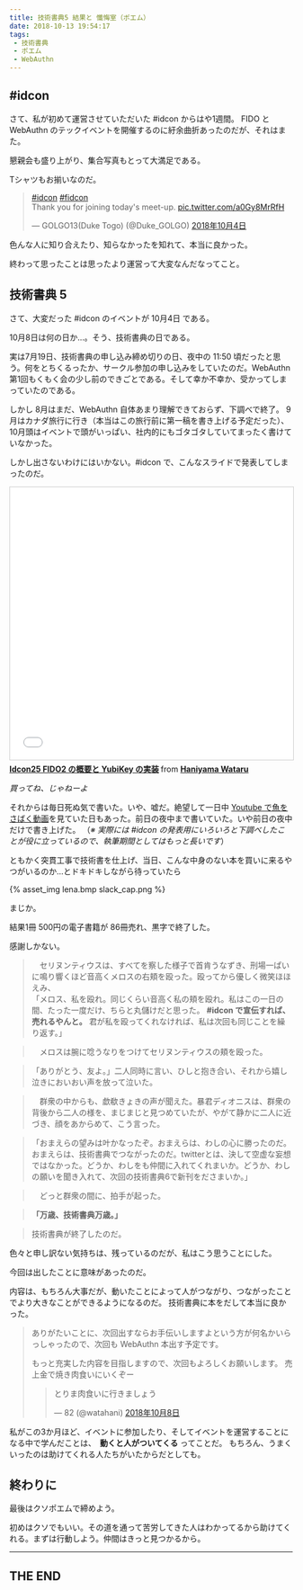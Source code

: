 ```yaml
---
title: 技術書典5 結果と 懺悔室（ポエム）
date: 2018-10-13 19:54:17
tags:
 - 技術書典
 - ポエム
 - WebAuthn
---
```


## #idcon

さて、私が初めて運営させていただいた #idcon からはや1週間。
FIDO と WebAuthn のテックイベントを開催するのに紆余曲折あったのだが、それはまた。

<!-- more -->

懇親会も盛り上がり、集合写真もとって大満足である。

Tシャツもお揃いなのだ。

<blockquote class="twitter-tweet" data-lang="ja"><p lang="en" dir="ltr"><a href="https://twitter.com/hashtag/idcon?src=hash&amp;ref_src=twsrc%5Etfw">#idcon</a> <a href="https://twitter.com/hashtag/fidcon?src=hash&amp;ref_src=twsrc%5Etfw">#fidcon</a><br>Thank you for joining today&#39;s meet-up. <a href="https://t.co/a0Gy8MrRfH">pic.twitter.com/a0Gy8MrRfH</a></p>&mdash; GOLGO13(Duke Togo) (@Duke_GOLGO) <a href="https://twitter.com/Duke_GOLGO/status/1047852021691244545?ref_src=twsrc%5Etfw">2018年10月4日</a></blockquote>
<script async src="https://platform.twitter.com/widgets.js" charset="utf-8"></script>

色んな人に知り合えたり、知らなかったを知れて、本当に良かった。

終わって思ったことは思ったより運営って大変なんだなってこと。

## 技術書典 5

さて、大変だった #idcon のイベントが 10月4日 である。

10月8日は何の日か…。そう、技術書典の日である。

実は7月19日、技術書典の申し込み締め切りの日、夜中の 11:50 頃だったと思う。何をとちくるったか、サークル参加の申し込みをしていたのだ。WebAuthn 第1回もくもく会の少し前のできごとである。そして幸か不幸か、受かってしまっていたのである。

しかし 8月はまだ、WebAuthn 自体あまり理解できておらず、下調べで終了。
9月はカナダ旅行に行き（本当はこの旅行前に第一稿を書き上げる予定だった）、
10月頭はイベントで頭がいっぱい、社内的にもゴタゴタしていてまったく書けていなかった。

しかし出さないわけにはいかない。#idcon で、こんなスライドで発表してしまったのだ。

<iframe src="//www.slideshare.net/slideshow/embed_code/key/4bWPPyZXeOJAW9?startSlide=5" width="595" height="485" frameborder="0" marginwidth="0" marginheight="0" scrolling="no" style="border:1px solid #CCC; border-width:1px; margin-bottom:5px; max-width: 100%;" allowfullscreen> </iframe> <div style="margin-bottom:5px"> <strong> <a href="//www.slideshare.net/HaniyamaWataru/idcon24-fido2-yubikey" title="Idcon25 FIDO2 の概要と YubiKey の実装" target="_blank">Idcon25 FIDO2 の概要と YubiKey の実装</a> </strong> from <strong><a href="//www.slideshare.net/HaniyamaWataru" target="_blank">Haniyama Wataru</a></strong> </div>

*買ってね、じゃねーよ*

それからは毎日死ぬ気で書いた。いや、嘘だ。絶望して一日中 [Youtube で魚をさばく動画](https://www.youtube.com/channel/UCaak9sggUeIBPOd8iK_BXcQ)を見ていた日もあった。前日の夜中まで書いていた。いや前日の夜中だけで書き上げた。
（*※ 実際には #idcon の発表用にいろいろと下調べしたことが役に立っているので、執筆期間としてはもっと長いです*）

ともかく突貫工事で技術書を仕上げ、当日、こんな中身のない本を買いに来るやつがいるのか…とドキドキしながら待っていたら

{% asset_img lena.bmp slack_cap.png %}

まじか。

結果1冊 500円の電子書籍が 86冊売れ、黒字で終了した。

感謝しかない。

>　セリヌンティウスは、すべてを察した様子で首肯うなずき、刑場一ぱいに鳴り響くほど音高くメロスの右頬を殴った。殴ってから優しく微笑ほほえみ、  
>「メロス、私を殴れ。同じくらい音高く私の頬を殴れ。私はこの一日の間、たった一度だけ、ちらと丸儲けだと思った。 **#idcon で宣伝すれば、売れるやんと。** 君が私を殴ってくれなければ、私は次回も同じことを繰り返す。」  

>　メロスは腕に唸うなりをつけてセリヌンティウスの頬を殴った。  

>「ありがとう、友よ。」二人同時に言い、ひしと抱き合い、それから嬉し泣きにおいおい声を放って泣いた。  

>　群衆の中からも、歔欷きょきの声が聞えた。暴君ディオニスは、群衆の背後から二人の様を、まじまじと見つめていたが、やがて静かに二人に近づき、顔をあからめて、こう言った。

>「おまえらの望みは叶かなったぞ。おまえらは、わしの心に勝ったのだ。おまえらは、技術書典でつながったのだ。twitterとは、決して空虚な妄想ではなかった。どうか、わしをも仲間に入れてくれまいか。どうか、わしの願いを聞き入れて、次回の技術書典6で新刊をださまいか。」  

>　どっと群衆の間に、拍手が起った。

>**「万歳、技術書典万歳。」**

> 技術書典が終了したのだ。

色々と申し訳ない気持ちは、残っているのだが、私はこう思うことにした。

今回は出したことに意味があったのだ。

内容は、もちろん大事だが、動いたことによって人がつながり、つながったことでより大きなことができるようになるのだ。
技術書典に本をだして本当に良かった。

>ありがたいことに、次回出すならお手伝いしますよという方が何名かいらっしゃったので、次回も WebAuthn 本出す予定です。
>
>もっと充実した内容を目指しますので、次回もよろしくお願いします。
>売上金で焼き肉食いにいくぞー
><blockquote class="twitter-tweet" data-lang="ja"><p lang="ja" dir="ltr">とりま肉食いに行きましょう</p>&mdash; 82 (@watahani) <a href="https://twitter.com/watahani/status/1049234453623500800?ref_src=twsrc%5Etfw">2018年10月8日</a></blockquote>
<script async src="https://platform.twitter.com/widgets.js" charset="utf-8"></script>

私がこの3か月ほど、イベントに参加したり、そしてイベントを運営することになる中で学んだことは、　**動くと人がついてくる** ってことだ。
もちろん、うまくいったのは助けてくれる人たちがいたからだとしても。

## 終わりに

最後はクソポエムで締めよう。

初めはクソでもいい。その道を通って苦労してきた人はわかってるから助けてくれる。まずは行動しよう。仲間はきっと見つかるから。

----
THE END
----
